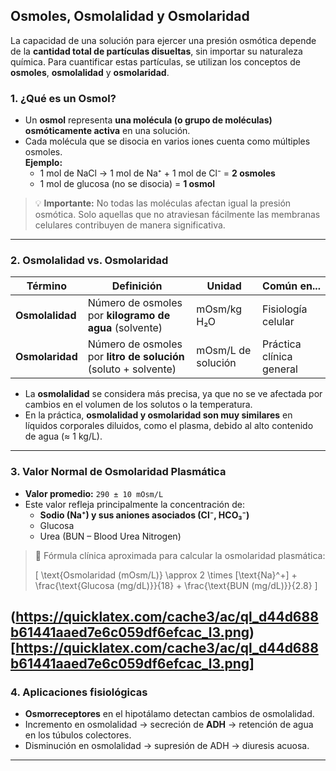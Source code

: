 ## Osmoles, Osmolalidad y Osmolaridad

La capacidad de una solución para ejercer una presión osmótica depende de la **cantidad total de partículas disueltas**, sin importar su naturaleza química. Para cuantificar estas partículas, se utilizan los conceptos de **osmoles**, **osmolalidad** y **osmolaridad**.

### 1. ¿Qué es un Osmol?

- Un **osmol** representa **una molécula (o grupo de moléculas) osmóticamente activa** en una solución.
- Cada molécula que se disocia en varios iones cuenta como múltiples osmoles.  
  **Ejemplo:**
  - 1 mol de NaCl → 1 mol de Na⁺ + 1 mol de Cl⁻ = **2 osmoles**
  - 1 mol de glucosa (no se disocia) = **1 osmol**

> 💡 **Importante:** No todas las moléculas afectan igual la presión osmótica. Solo aquellas que no atraviesan fácilmente las membranas celulares contribuyen de manera significativa.

---

### 2. Osmolalidad vs. Osmolaridad

| Término        | Definición                                                     | Unidad               | Común en...             |
|----------------|----------------------------------------------------------------|------------------------|--------------------------|
| **Osmolalidad** | Número de osmoles por **kilogramo de agua** (solvente)        | mOsm/kg H₂O            | Fisiología celular       |
| **Osmolaridad** | Número de osmoles por **litro de solución** (soluto + solvente) | mOsm/L de solución     | Práctica clínica general |

- La **osmolalidad** se considera más precisa, ya que no se ve afectada por cambios en el volumen de los solutos o la temperatura.
- En la práctica, **osmolalidad y osmolaridad son muy similares** en líquidos corporales diluidos, como el plasma, debido al alto contenido de agua (≈ 1 kg/L).

---

### 3. Valor Normal de Osmolaridad Plasmática

- **Valor promedio:** `290 ± 10 mOsm/L`
- Este valor refleja principalmente la concentración de:
  - **Sodio (Na⁺) y sus aniones asociados (Cl⁻, HCO₃⁻)**
  - Glucosa
  - Urea (BUN – Blood Urea Nitrogen)

> 📌 Fórmula clínica aproximada para calcular la osmolaridad plasmática:
>
> \[
> \text{Osmolaridad (mOsm/L)} \approx 2 \times [\text{Na}^+] + \frac{\text{Glucosa (mg/dL)}}{18} + \frac{\text{BUN (mg/dL)}}{2.8}
> \]

(https://quicklatex.com/cache3/ac/ql_d44d688b61441aaed7e6c059df6efcac_l3.png)[https://quicklatex.com/cache3/ac/ql_d44d688b61441aaed7e6c059df6efcac_l3.png]
---

### 4. Aplicaciones fisiológicas

- **Osmorreceptores** en el hipotálamo detectan cambios de osmolalidad.
- Incremento en osmolalidad → secreción de **ADH** → retención de agua en los túbulos colectores.
- Disminución en osmolalidad → supresión de ADH → diuresis acuosa.

---
